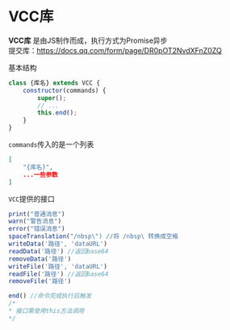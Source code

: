 # VCC库
**VCC库** 是由JS制作而成，执行方式为Promise异步<br>
提交库：https://docs.qq.com/form/page/DR0pOT2NvdXFnZ0ZQ

基本结构
```JavaScript
class {库名} extends VCC {
    constructor(commands) {
        super();
        // ...
        this.end();
    }
}
```
`commands`传入的是一个列表
```JSON
[
    "{库名}",
    ...一些参数
]
```
`VCC`提供的接口
```JavaScript
print("普通消息")
warn("警告消息")
error("错误消息")
spaceTranslation("/nbsp\") //将 /nbsp\ 转换成空格
writeData('路径', 'dataURL')
readData('路径') //返回base64
removeData('路径')
writeFile('路径', 'dataURL')
readFile('路径') //返回base64
removeFile('路径')

end() //命令完成执行后触发
/*
* 接口需使用this方法调用
*/
```